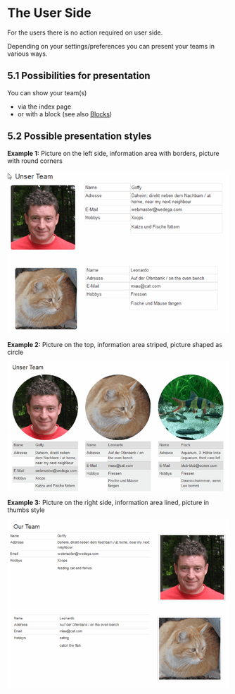 # The User Side

For the users there is no action required on user side.

Depending on your settings/preferences you can present your teams in various ways.

## 5.1 Possibilities for presentation

You can show your team\(s\)

* via the index page 
* or with a block \(see also [Blocks](blocks.md)\)

## 5.2 Possible presentation styles

**Example 1:** Picture on the left side, information area with borders, picture with round corners

![](.gitbook/assets/5userside_1.png)

**Example 2:** Picture on the top, information area striped, picture shaped as circle

![](.gitbook/assets/5userside_2.png)

**Example 3:** Picture on the right side, information area lined, picture in thumbs style

![](.gitbook/assets/5userside_3.png)

